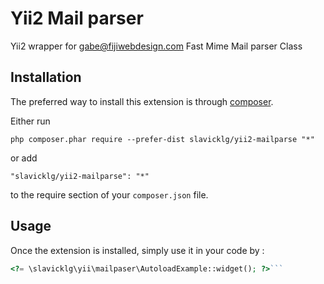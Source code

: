 Yii2 Mail parser
================
Yii2 wrapper for gabe@fijiwebdesign.com Fast Mime Mail parser Class

Installation
------------

The preferred way to install this extension is through [composer](http://getcomposer.org/download/).

Either run

```
php composer.phar require --prefer-dist slavicklg/yii2-mailparse "*"
```

or add

```
"slavicklg/yii2-mailparse": "*"
```

to the require section of your `composer.json` file.


Usage
-----

Once the extension is installed, simply use it in your code by  :

```php
<?= \slavicklg\yii\mailpaser\AutoloadExample::widget(); ?>```